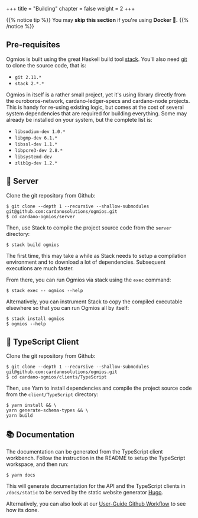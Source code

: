 +++
title = "Building"
chapter = false
weight = 2
+++

{{% notice tip %}}
You may **skip this section** if you're using **Docker 🐳.**
{{% /notice %}}

## Pre-requisites

Ogmios is built using the great Haskell build tool [stack](https://docs.haskellstack.org/en/stable/README/). You'll also need [git](https://git-scm.com/) to clone the source code, that is:
- `git 2.11.*`
- `stack 2.*.*`

Ogmios in itself is a rather small project, yet it's using library directly from the ouroboros-network, cardano-ledger-specs and cardano-node projects. This is handy for re-using existing logic, but comes at the cost of several system dependencies that are required for building everything. Some may already be installed on your system, but the complete list is:

- `libsodium-dev 1.0.*`
- `libgmp-dev 6.1.*`
- `libssl-dev 1.1.*`
- `libpcre3-dev 2.8.*`
- `libsystemd-dev`
- `zlib1g-dev 1.2.*`

## 🔨 Server

Clone the git repository from Github:

```console
$ git clone --depth 1 --recursive --shallow-submodules git@github.com:cardanosolutions/ogmios.git
$ cd cardano-ogmios/server
```

Then, use Stack to compile the project source code from the `server` directory:

```console
$ stack build ogmios
```

The first time, this may take a while as Stack needs to setup a compilation environment and to download a lot of dependencies. Subsequent executions are much faster.

From there, you can run Ogmios via stack using the `exec` command:

```console
$ stack exec -- ogmios --help
```

Alternatively, you can instrument Stack to copy the compiled executable elsewhere so that you can run Ogmios all by itself:

```console
$ stack install ogmios
$ ogmios --help
```

## 🔨 TypeScript Client

Clone the git repository from Github:

```console
$ git clone --depth 1 --recursive --shallow-submodules git@github.com:cardanosolutions/ogmios.git
$ cd cardano-ogmios/clients/TypeScript
```

Then, use Yarn to install dependencies and compile the project source code from the
`client/TypeScript` directory:

```console
$ yarn install && \
yarn generate-schema-types && \
yarn build
```

## 📚 Documentation

The documentation can be generated from the TypeScript client workbench. Follow the instruction in the README to setup the TypeScript workspace, and then run:

```console
$ yarn docs
```

This will generate documentation for the API and the TypeScript clients in `/docs/static` to be served by the static website generator [Hugo](https://gohugo.io/documentation/).

Alternatively, you can also look at our [User-Guide Github Workflow](https://github.com/CardanoSolutions/ogmios/blob/master/.github/workflows/user-guide.yaml#L18-L30) to see how its done.
